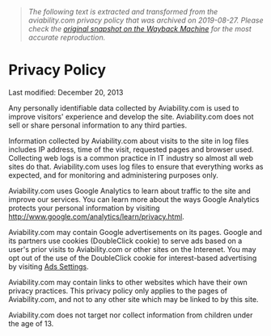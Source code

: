 > *The following text is extracted and transformed from the aviability.com privacy policy that was archived on 2019-08-27. Please check the [original snapshot on the Wayback Machine](https://web.archive.org/web/20190827081517id_/https%3A//aviability.com/privacy) for the most accurate reproduction.*

# Privacy Policy

Last modified: December 20, 2013

Any personally identifiable data collected by Aviability.com is used to improve visitors' experience and develop the site. Aviability.com does not sell or share personal information to any third parties. 

Information collected by Aviability.com about visits to the site in log files includes IP address, time of the visit, requested pages and browser used. Collecting web logs is a common practice in IT industry so almost all web sites do that. Aviability.com uses log files to ensure that everything works as expected, and for monitoring and administering purposes only. 

Aviability.com uses Google Analytics to learn about traffic to the site and improve our services. You can learn more about the ways Google Analytics protects your personal information by visiting <http://www.google.com/analytics/learn/privacy.html>. 

Aviability.com may contain Google advertisements on its pages. Google and its partners use cookies (DoubleClick cookie) to serve ads based on a user's prior visits to Aviability.com or other sites on the Interenet. You may opt out of the use of the DoubleClick cookie for interest-based advertising by visiting [Ads Settings](http://www.google.com/ads/preferences/). 

Aviability.com may contain links to other websites which have their own privacy practices. This privacy policy only applies to the pages of Aviability.com, and not to any other site which may be linked to by this site. 

Aviability.com does not target nor collect information from children under the age of 13. 
